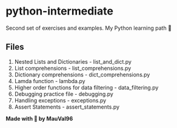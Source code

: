 # python-intermediate

Second set of exercises and examples.
My Python learning path 🐍

## Files

1. Nested Lists and Dictionaries - list_and_dict.py
2. List comprehensions - list_comprehensions.py
3. Dictionary comprehensions - dict_comprehensions.py
4. Lamda function - lambda.py
5. Higher order functions for data filtering - data_filtering.py
6. Debugging practice file - debugging.py
7. Handling exceptions - exceptions.py
8. Assert Statements - assert_statements.py

**Made with 💙 by MauVal96**
